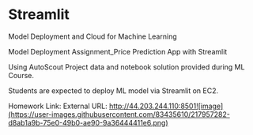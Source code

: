 # Streamlit
Model Deployment and Cloud for Machine Learning

Model Deployment Assignment_Price Prediction App with Streamlit

Using AutoScout Project data and notebook solution provided during ML Course. 

Students are expected to deploy ML model via Streamlit on EC2. 

Homework Link:
External URL: http://44.203.244.110:8501![image](https://user-images.githubusercontent.com/83435610/217957282-d8ab1a9b-75e0-49b0-ae90-9a36444411e6.png)
